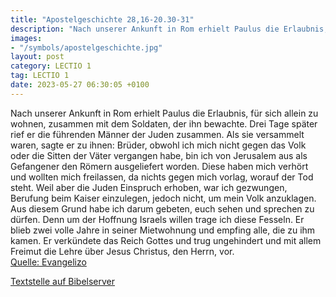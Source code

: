 ```yaml
---
title: "Apostelgeschichte 28,16-20.30-31"
description: "Nach unserer Ankunft in Rom erhielt Paulus die Erlaubnis, für sich allein zu wohnen, zusammen mit dem Soldaten, der ihn bewachte. Drei Tage später rief er die führenden Männer der Juden zusammen. Als sie versammelt waren, sagte er zu ihnen: Brüder, obwohl ich mich nicht gegen das...."
images:
- "/symbols/apostelgeschichte.jpg"
layout: post
category: LECTIO 1
tag: LECTIO 1
date: 2023-05-27 06:30:05 +0100
---
```

Nach unserer Ankunft in Rom erhielt Paulus die Erlaubnis, für sich allein zu wohnen, zusammen mit dem Soldaten, der ihn bewachte.
Drei Tage später rief er die führenden Männer der Juden zusammen. Als sie versammelt waren, sagte er zu ihnen: Brüder, obwohl ich mich nicht gegen das Volk oder die Sitten der Väter vergangen habe, bin ich von Jerusalem aus als Gefangener den Römern ausgeliefert worden.<!--more-->
Diese haben mich verhört und wollten mich freilassen, da nichts gegen mich vorlag, worauf der Tod steht.
Weil aber die Juden Einspruch erhoben, war ich gezwungen, Berufung beim Kaiser einzulegen, jedoch nicht, um mein Volk anzuklagen.
Aus diesem Grund habe ich darum gebeten, euch sehen und sprechen zu dürfen. Denn um der Hoffnung Israels willen trage ich diese Fesseln.
Er blieb zwei volle Jahre in seiner Mietwohnung und empfing alle, die zu ihm kamen.
Er verkündete das Reich Gottes und trug ungehindert und mit allem Freimut die Lehre über Jesus Christus, den Herrn, vor.<br>
[Quelle: Evangelizo](https://evangeliumtagfuertag.org/DE/gospel)

[Textstelle auf Bibelserver](https://www.bibleserver.com/EU/Apostelgeschichte28,16-20.30-31)
